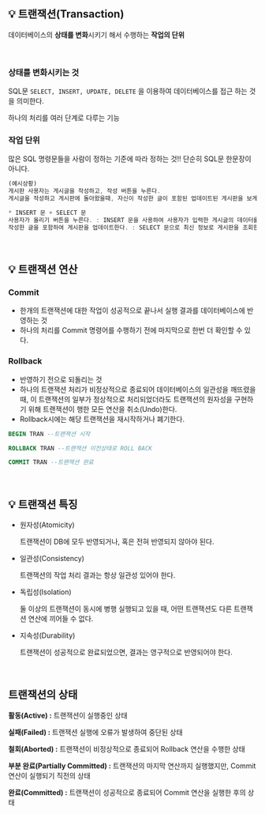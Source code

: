 ## 💡 **트랜잭션(Transaction)**

데이터베이스의 **상태를 변화**시키기 해서 수행하는 **작업의 단위**

<br>

### 상태를 변화시키는 것

SQL문 `SELECT, INSERT, UPDATE, DELETE` 을 이용하여 데이터베이스를 접근 하는 것을 의미한다.

하나의 처리를 여러 단계로 다루는 기능

### 작업 단위

많은 SQL 명령문들을 사람이 정하는 기준에 따라 정하는 것!! 단순히 SQL문 한문장이 아니다.

```jsx
(예시상황)
게시판 사용자는 게시글을 작성하고, 작성 버튼을 누른다. 
게시글을 작성하고 게시판에 돌아왔을때, 자신이 작성한 글이 포함된 업데이트된 게시판을 보게 된다.

* INSERT 문 + SELECT 문
사용자가 올리기 버튼을 누른다. : INSERT 문을 사용하여 사용자가 입력한 게시글의 데이터를 옮긴다. 
작성한 글을 포함하여 게시판을 업데이트한다. : SELECT 문으로 최신 정보로 게시판을 조회한다.
```

<br>

## 💡 **트랜잭션 연산**

### **Commit**

- 한개의 트랜잭션에 대한 작업이 성공적으로 끝나서 실행 결과를 데이터베이스에 반영하는 것
- 하나의 처리를 Commit 명령어를 수행하기 전에 마지막으로 한번 더 확인할 수 있다.

### **Rollback**

- 반영하기 전으로 되돌리는 것
- 하나의 트랜잭션 처리가 비정상적으로 종료되어 데이터베이스의 일관성을 깨뜨렸을 때, 이 트랜잭션의 일부가 정상적으로 처리되었더라도 트랜잭션의 원자성을 구현하기 위해 트랜잭션이 행한 모든 연산을 취소(Undo)한다.
- Rollback시에는 해당 트랜잭션을 재시작하거나 폐기한다.

```sql
BEGIN TRAN --트랜잭션 시작

ROLLBACK TRAN --트랜잭션 이전상태로 ROLL BACK

COMMIT TRAN --트랜잭션 완료
```

<br>

## 💡 **트랜잭션 특징**

- 원자성(Atomicity)
    
    트랜잭션이 DB에 모두 반영되거나, 혹은 전혀 반영되지 않아야 된다.
    
- 일관성(Consistency)
    
    트랜잭션의 작업 처리 결과는 항상 일관성 있어야 한다.
    
- 독립성(Isolation)
    
    둘 이상의 트랜잭션이 동시에 병행 실행되고 있을 때, 어떤 트랜잭션도 다른 트랜잭션 연산에 끼어들 수 없다.
    
- 지속성(Durability)
    
    트랜잭션이 성공적으로 완료되었으면, 결과는 영구적으로 반영되어야 한다.

<br>

## **트랜잭션의 상태**

**활동(Active) :** 트랜잭션이 실행중인 상태

**실패(Failed) :** 트랜잭션 실행에 오류가 발생하여 중단된 상태

**철회(Aborted) :** 트랜잭션이 비정상적으로 종료되어 Rollback 연산을 수행한 상태

**부분 완료(Partially Committed) :** 트랜잭션의 마지막 연산까지 실행했지만, Commit 연산이 실행되기 직전의 상태

**완료(Committed) :** 트랜잭션이 성공적으로 종료되어 Commit 연산을 실행한 후의 상태